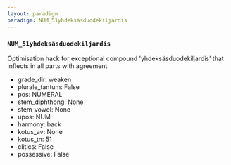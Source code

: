 ```yaml
---
layout: paradigm
paradigm: NUM_51yhdeksäsduodekiljardis
---
```

### ` NUM_51yhdeksäsduodekiljardis `

Optimisation hack for exceptional compound ’yhdeksäsduodekiljardis’ that inflects in all parts with agreement
* grade_dir: weaken
* plurale_tantum: False
* pos: NUMERAL
* stem_diphthong: None
* stem_vowel: None
* upos: NUM
* harmony: back
* kotus_av: None
* kotus_tn: 51
* clitics: False
* possessive: False
